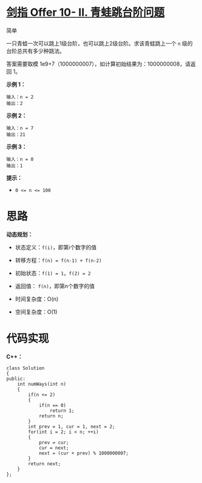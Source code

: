 # [剑指 Offer 10- II. 青蛙跳台阶问题](https://leetcode.cn/problems/qing-wa-tiao-tai-jie-wen-ti-lcof/)

简单



一只青蛙一次可以跳上1级台阶，也可以跳上2级台阶。求该青蛙跳上一个 `n` 级的台阶总共有多少种跳法。

答案需要取模 1e9+7（1000000007），如计算初始结果为：1000000008，请返回 1。

**示例 1：**

```
输入：n = 2
输出：2
```

**示例 2：**

```
输入：n = 7
输出：21
```

**示例 3：**

```
输入：n = 0
输出：1
```

**提示：**

- `0 <= n <= 100`



# 思路

**动态规划：**

- 状态定义：`f(i)`，即第i个数字的值
- 转移方程：`f(n) = f(n-1) + f(n-2)`
- 初始状态：`f(1) = 1`，`f(2) = 2`
- 返回值： `f(n)`，即第n个数字的值

- 时间复杂度：O(n)
- 空间复杂度：O(1)



# 代码实现

**C++：**

```
class Solution
{
public:
    int numWays(int n)
    {
        if(n <= 2)
        {
            if(n == 0)
                return 1;
            return n;
        }
        int prev = 1, cur = 1, next = 2;
        for(int i = 2; i < n; ++i)
        {
            prev = cur;
            cur = next;
            next = (cur + prev) % 1000000007;
        }
        return next;
    }
};
```

